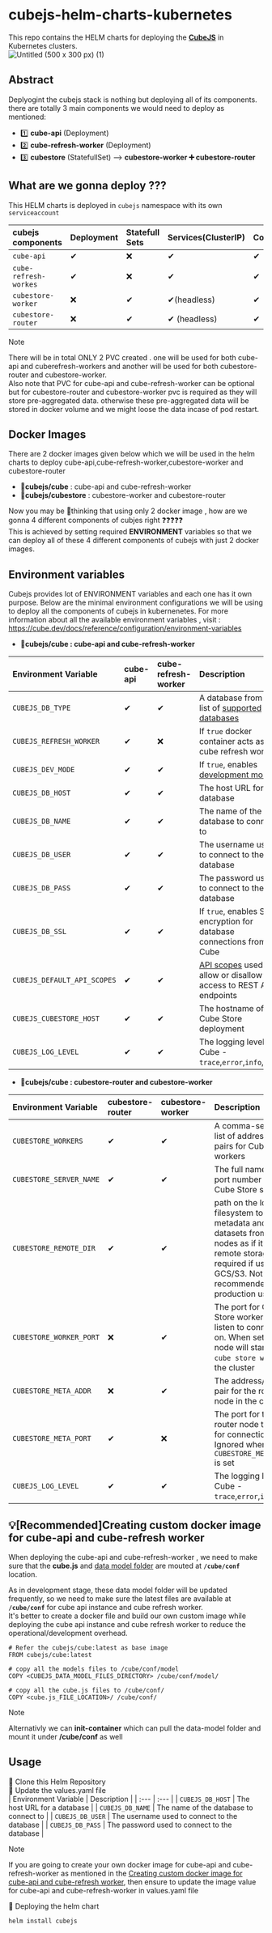 # cubejs-helm-charts-kubernetes
This repo contains the HELM charts for deploying the [**CubeJS**](https://cube.dev/) in Kubernetes clusters.   
![Untitled (500 x 300 px) (1)](https://github.com/OpstimizeIcarus/cubejs-helm-charts-kubernetes/assets/144666848/a0cf05e3-4425-4745-a68a-5c60e824faf5)

## Abstract
Deplyogint the cubejs stack is nothing but deploying all of its components. 
there are totally 3 main components we would need to deploy as mentioned:  
* 1️⃣ **cube-api** (Deployment)
* 2️⃣ **cube-refresh-worker** (Deployment)
* 3️⃣ **cubestore** (StatefullSet) --> **cubestore-worker ➕ cubestore-router**

##  What are we gonna deploy ???

This HELM charts is deployed in `cubejs` namespace with its own `serviceaccount`

| cubejs components  | Deployment | Statefull Sets | Services(ClusterIP) | Configmap | PVC(volumeclaims) |
| :--- | :--- | :--- | :--- | :--- | :--- |
| `cube-api` | ✔ | ❌ | ✔ | ✔ | ✔ | 
| `cube-refresh-workes` | ✔ | ❌ | ✔ | ✔ | ✔ | 
| `cubestore-worker` | ❌ | ✔ | ✔(headless) | ✔  | ✔ | 
| `cubestore-router` | ❌ | ✔ | ✔  (headless) | ✔ | ✔ | 

>[!NOTE]
>There will be in total ONLY 2 PVC created . one will be used for both cube-api and cuberefresh-workers and another will be used for both cubestore-router and cubestore-worker.  
>Also note that PVC for cube-api and cube-refresh-worker can be optional but for cubestore-router and cubestore-worker pvc is required as they will store pre-aggregated data. otherwise these pre-aggregated data will be stored in docker volume and we might loose the data incase of pod restart.


## Docker Images

There are 2 docker images given below which we will be used in the helm charts to deploy cube-api,cube-refresh-worker,cubestore-worker and cubestore-router  
* 🐳**cubejs/cube** : cube-api and cube-refresh-worker
* 🐳**cubejs/cubestore** : cubestore-worker and cubestore-router  

Now you may be 🤔thinking that using only 2  docker image , how are we gonna 4 different components of cubjes right ❓❓❓❓❓  
This is achieved by setting required **ENVIRONMENT** variables so that we can deploy all of these 4 different components of cubejs with just 2 docker images.

## Environment variables

Cubejs provides lot of ENVIRONMENT variables and each one has it own purpose. Below are the minimal environment configurations we will be using to deploy all the components of cubejs in kubernenetes.
For more information about all the available environment variables , visit : https://cube.dev/docs/reference/configuration/environment-variables  

* **🐳cubejs/cube : cube-api  and cube-refresh-worker**
  
| Environment Variable | cube-api | cube-refresh-worker | Description |
| :--- | :--- | :--- | :--- | 
| `CUBEJS_DB_TYPE` | ✔ | ✔ | A database from the list of [supported databases](https://cube.dev/docs/product/configuration/data-sources) |
| `CUBEJS_REFRESH_WORKER` | ✔ | ❌ | If `true` docker container acts as cube refresh worker |
| `CUBEJS_DEV_MODE` | ✔ | ✔ | If `true`, enables [development mode](https://cube.dev/docs/product/configuration#development-mode)
| `CUBEJS_DB_HOST` | ✔ | ✔ | The host URL for a database |
| `CUBEJS_DB_NAME` | ✔ | ✔ | The name of the database to connect to |
| `CUBEJS_DB_USER` | ✔ | ✔ | The username used to connect to the database |
| `CUBEJS_DB_PASS` | ✔ | ✔ | The password used to connect to the database |
| `CUBEJS_DB_SSL` | ✔ | ✔ | If `true`, enables SSL encryption for database connections from Cube |
| `CUBEJS_DEFAULT_API_SCOPES` | ✔ | ✔ | [API scopes](https://cube.dev/docs/product/apis-integrations/rest-api#configuration-api-scopes) used to allow or disallow access to REST API endpoints |
| `CUBEJS_CUBESTORE_HOST` | ✔ | ✔ | The hostname of the Cube Store deployment |
| `CUBEJS_LOG_LEVEL` | ✔ | ✔ | The logging level for Cube - `trace`,`error`,`info`,`warn` |


* **🐳cubejs/cube : cubestore-router and cubestore-worker**
  
| Environment Variable | cubestore-router | cubestore-worker | Description |
| :--- | :--- | :--- | :--- | 
| `CUBESTORE_WORKERS` | ✔   | ✔   | A comma-separated list of address/port pairs for Cube Store workers |
| `CUBESTORE_SERVER_NAME` | ✔ | ✔ | The full name and port number of the Cube Store server |
| `CUBESTORE_REMOTE_DIR` | ✔ | ✔ |  path on the local filesystem to store metadata and datasets from all nodes as if it were remote storage. Not required if using GCS/S3. Not recommended for production usage |
| `CUBESTORE_WORKER_PORT` | ❌ | ✔ | The port for Cube Store workers to listen to connections on. When set, the node will start as a `cube store worker` in the cluster |
| `CUBESTORE_META_ADDR` | ❌ | ✔ | The address/port pair for the router node in the cluster |
| `CUBESTORE_META_PORT` | ✔ | ❌ | The port for the router node to listen for connections on. Ignored when `CUBESTORE_META_ADDR` is set |
| `CUBEJS_LOG_LEVEL` | ✔ | ✔ | The logging level for Cube - `trace`,`error`,`info`,`warn` |  



## 💡[Recommended]Creating custom docker image for cube-api and cube-refresh worker
When deploying the cube-api and cube-refresh-worker , we need to make sure that the **cube.js** and [data model folder](https://cube.dev/docs/product/data-modeling/syntax#folder-structure) are mouted at **`/cube/conf`** location.

As in development stage, these data model folder will be updated frequently, so we need to make sure the latest files are available at **`/cube/conf`** for cube api instance and cube refresh worker.  
It's better to create a docker file and build our own custom image while deploying the cube api instance and cube refresh worker to reduce the operational/development overhead. 

```docker
# Refer the cubejs/cube:latest as base image
FROM cubejs/cube:latest

# copy all the models files to /cube/conf/model
COPY <CUBEJS_DATA_MODEL_FILES_DIRECTORY> /cube/conf/model/

# copy all the cube.js files to /cube/conf/
COPY <cube.js_FILE_LOCATION>/ /cube/conf/

```
>[!NOTE]
>Alternativly we can **init-container** which can pull the data-model folder and mount it under **/cube/conf** as well

## Usage

🧁 Clone this Helm Repository  
🧁 Update the values.yaml file  
| Environment Variable | Description |
| :--- | :--- |
| `CUBEJS_DB_HOST` |  The host URL for a database |
| `CUBEJS_DB_NAME` |  The name of the database to connect to |
| `CUBEJS_DB_USER` |  The username used to connect to the database |
| `CUBEJS_DB_PASS` |  The password used to connect to the database |

>[!NOTE]
>If you are going to create your own docker image for cube-api and cube-refresh-worker as mentioned in the [Creating custom docker image for cube-api and cube-refresh worker](#creating-custom-docker-image-for-cube-api-and-cube-refresh-worker), then ensure to update the image value for cube-api and cube-refresh-worker in values.yaml file  
  
🧁 Deploying the helm chart
```ruby
helm install cubejs
```



